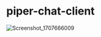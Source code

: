 # piper-chat-client
![Screenshot_1707666009](https://github.com/frezdev/piper-chat-client/assets/84242409/67e085c4-d97d-4097-9b85-2b6d6c09a0b1)
